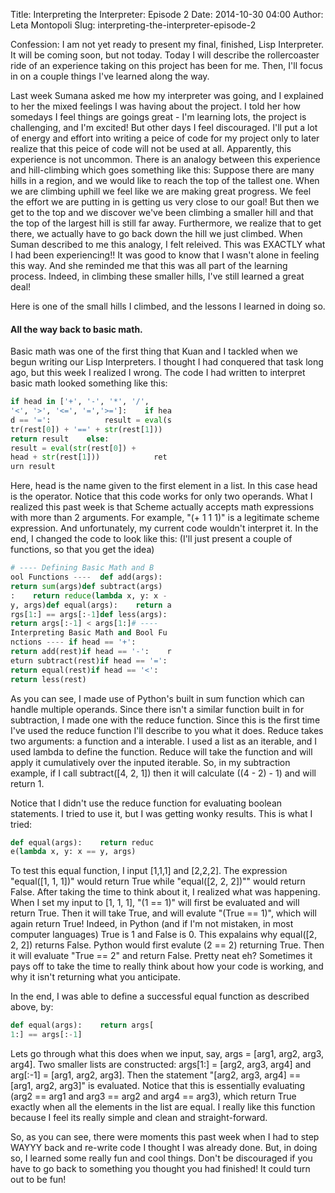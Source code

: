 Title: Interpreting the Interpreter: Episode 2
Date: 2014-10-30 04:00
Author: Leta Montopoli
Slug: interpreting-the-interpreter-episode-2

Confession: I am not yet ready to present my final, finished, Lisp
Interpreter. It will be coming soon, but not today. Today I will
describe the rollercoaster ride of an experience taking on this project
has been for me. Then, I'll focus in on a couple things I've learned
along the way.

Last week Sumana asked me how my interpreter was going, and I explained
to her the mixed feelings I was having about the project. I told her how
somedays I feel things are goings great - I'm learning lots, the project
is challenging, and I'm excited! But other days I feel discouraged. I'll
put a lot of energy and effort into writing a peice of code for my
project only to later realize that this peice of code will not be used
at all. Apparently, this experience is not uncommon. There is an analogy
between this experience and hill-climbing which goes something like
this: Suppose there are many hills in a region, and we would like to
reach the top of the tallest one. When we are climbing uphill we feel
like we are making great progress. We feel the effort we are putting in
is getting us very close to our goal! But then we get to the top and we
discover we've been climbing a smaller hill and that the top of the
largest hill is still far away. Furthermore, we realize that to get
there, we actually have to go back down the hill we just climbed. When
Suman described to me this analogy, I felt releived. This was EXACTLY
what I had been experiencing!! It was good to know that I wasn't alone
in feeling this way. And she reminded me that this was all part of the
learning process. Indeed, in climbing these smaller hills, I've still
learned a great deal!

Here is one of the small hills I climbed, and the lessons I learned in
doing so.

#### All the way back to basic math.

Basic math was one of the first thing that Kuan and I tackled when we
begun writing our Lisp Interpreters. I thought I had conquered that task
long ago, but this week I realized I wrong. The code I had written to
interpret basic math looked something like this:

```python
if head in ['+', '-', '*', '/',
'<', '>', '<=', '=','>=']:    if hea
d == '=':            result = eval(s
tr(rest[0]) + '==' + str(rest[1]))
return result    else:
result = eval(str(rest[0]) +
head + str(rest[1]))            ret
urn result

```

Here, head is the name given to the first element in a list. In this
case head is the operator. Notice that this code works for only two
operands. What I realized this past week is that Scheme actually accepts
math expressions with more than 2 arguments. For example, "(+ 1 1 1)" is
a legitimate scheme expression. And unfortunately, my current code
wouldn't interpret it. In the end, I changed the code to look like this:
(I'll just present a couple of functions, so that you get the idea)

```python
# ---- Defining Basic Math and B
ool Functions ----  def add(args):
return sum(args)def subtract(args)
:    return reduce(lambda x, y: x -
y, args)def equal(args):    return a
rgs[1:] == args[:-1]def less(args):
return args[:-1] < args[1:]# ----
Interpreting Basic Math and Bool Fu
nctions ---- if head == '+':
return add(rest)if head == '-':    r
eturn subtract(rest)if head == '=':
return equal(rest)if head == '<':
return less(rest)

```

As you can see, I made use of Python's built in sum function which can
handle multiple operands. Since there isn't a similar function built in
for subtraction, I made one with the reduce function. Since this is the
first time I've used the reduce function I'll describe to you what it
does. Reduce takes two arguments: a function and a interable. I used a
list as an iterable, and I used lambda to define the function. Reduce
will take the function and will apply it cumulatively over the inputed
iterable. So, in my subtraction example, if I call subtract([4, 2, 1])
then it will calculate ((4 - 2) - 1) and will return 1.

Notice that I didn't use the reduce function for evaluating boolean
statements. I tried to use it, but I was getting wonky results. This is
what I tried:

```python
def equal(args):    return reduc
e(lambda x, y: x == y, args)

```

To test this equal function, I input [1,1,1] and [2,2,2]. The expression
"equal([1, 1, 1])" would return True while "equal([2, 2, 2])"" would
return False. After taking the time to think about it, I realized what
was happening. When I set my input to [1, 1, 1], "(1 == 1)" will first
be evaluated and will return True. Then it will take True, and will
evalute "(True == 1)", which will again return True! Indeed, in Python
(and if I'm not mistaken, in most computer languages) True is 1 and
False is 0. This expalains why equal([2, 2, 2]) returns False. Python
would first evalute (2 == 2) returning True. Then it will evaluate "True
== 2" and return False. Pretty neat eh? Sometimes it pays off to take
the time to really think about how your code is working, and why it
isn't returning what you anticipate.

In the end, I was able to define a successful equal function as
described above, by:

```python
def equal(args):    return args[
1:] == args[:-1]

```

Lets go through what this does when we input, say, args = [arg1, arg2,
arg3, arg4]. Two smaller lists are constructed: args[1:] = [arg2, arg3,
arg4] and arg[:-1] = [arg1, arg2, arg3]. Then the statement "[arg2,
arg3, arg4] == [arg1, arg2, arg3]" is evaluated. Notice that this is
essentially evaluating (arg2 == arg1 and arg3 == arg2 and arg4 == arg3),
which return True exactly when all the elements in the list are equal. I
really like this function because I feel its really simple and clean and
straight-forward.

So, as you can see, there were moments this past week when I had to step
WAYYY back and re-write code I thought I was already done. But, in doing
so, I learned some really fun and cool things. Don't be discouraged if
you have to go back to something you thought you had finished! It could
turn out to be fun!

